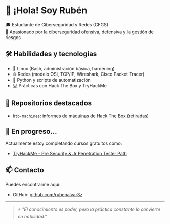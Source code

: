 # 👋 ¡Hola! Soy Rubén

🎓 Estudiante de Ciberseguridad y Redes (CFGS)  
🔐 Apasionado por la ciberseguridad ofensiva, defensiva y la gestión de riesgos  

## 🛠️ Habilidades y tecnologías

- 🐧 Linux (Bash, administración básica, hardening)
- 🌐 Redes (modelo OSI, TCP/IP, Wireshark, Cisco Packet Tracer)
- 📜 Python y scripts de automatización
- 💻 Prácticas con Hack The Box y TryHackMe

## 📁 Repositorios destacados

- `htb-machines`: informes de máquinas de Hack The Box (retiradas)

## 🚀 En progreso...

Actualmente estoy completando cursos gratuitos como:
- [TryHackMe - Pre Security & Jr Penetration Tester Path](https://tryhackme.com)

## 📫 Contacto

Puedes encontrarme aquí:
- GitHub: [github.com/rubenalvar3z](https://github.com/rubenalvar3z)

---

> ⚡ *"El conocimiento es poder, pero la práctica constante lo convierte en habilidad."*
